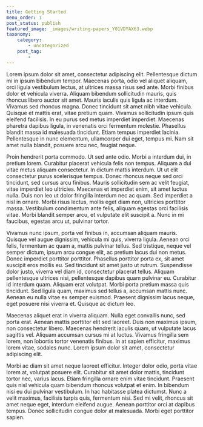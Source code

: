 ```yaml
---
title: Getting Started
menu_order: 1
post_status: publish
featured_image: _images/writing-papers_Y01VDYAX63.webp
taxonomy:
    category:
        - uncategorized
    post_tag:
        - 
---
```


Lorem ipsum dolor sit amet, consectetur adipiscing elit. Pellentesque dictum mi in ipsum bibendum tempor. Maecenas porta, odio vel aliquet aliquam, orci ligula vestibulum lectus, at ultrices massa risus sed ante. Morbi finibus dolor et vehicula viverra. Aliquam bibendum sollicitudin mauris, quis rhoncus libero auctor sit amet. Mauris iaculis quis ligula ac interdum. Vivamus sed rhoncus magna. Donec tincidunt sit amet nibh vitae vehicula. Quisque et mattis erat, vitae pretium quam. Vivamus sollicitudin ipsum quis eleifend facilisis. In eu purus sed metus imperdiet imperdiet. Maecenas pharetra dapibus ligula, in venenatis orci fermentum molestie. Phasellus blandit massa id malesuada tincidunt. Etiam tempus imperdiet lacinia. Pellentesque in nunc elementum, ullamcorper dui eget, tempus mi. Nam sit amet nulla blandit, posuere arcu nec, feugiat neque.

Proin hendrerit porta commodo. Ut sed ante odio. Morbi a interdum dui, in pretium lorem. Curabitur placerat vehicula felis non tempus. Aliquam a dui vitae metus aliquam consectetur. In dictum mattis interdum. Ut ut elit consectetur purus scelerisque tempus. Donec rhoncus neque sed orci tincidunt, sed cursus arcu finibus. Mauris sollicitudin sem ac velit feugiat, vitae imperdiet leo ultricies. Maecenas et imperdiet enim, sit amet luctus nulla. Duis non leo ut dolor fringilla interdum nec ac quam. Sed imperdiet a nisl in ornare. Morbi risus lectus, mollis eget diam non, ultricies porttitor massa. Vestibulum condimentum ante felis, aliquam egestas orci facilisis vitae. Morbi blandit semper arcu, et vulputate elit suscipit a. Nunc in mi faucibus, egestas arcu ut, pulvinar tortor.

Vivamus nunc ipsum, porta vel finibus in, accumsan aliquam mauris. Quisque vel augue dignissim, vehicula mi quis, viverra ligula. Aenean orci felis, fermentum ac quam a, mattis pulvinar tellus. Sed tristique, neque vel semper dictum, ipsum arcu congue elit, ac pretium lacus dui non metus. Donec imperdiet porttitor porttitor. Phasellus porttitor porta ex, sit amet suscipit eros mollis eu. Sed tincidunt sit amet justo ut rutrum. Suspendisse dolor justo, viverra vel diam id, consectetur placerat tellus. Aliquam pellentesque ultrices nisi, pellentesque dapibus quam pulvinar eu. Curabitur id interdum quam. Aliquam erat volutpat. Morbi porta pretium massa quis tincidunt. Sed ligula quam, maximus sed tellus a, accumsan mattis nunc. Aenean eu nulla vitae ex semper euismod. Praesent dignissim lacus neque, eget posuere nisi viverra et. Quisque ac dictum leo.

Maecenas aliquet erat in viverra aliquam. Nulla eget convallis nunc, sed porta erat. Aenean mattis porttitor elit sed laoreet. Duis non maximus ipsum, non consectetur libero. Maecenas hendrerit iaculis quam, ut vulputate lacus sagittis vel. Aliquam accumsan cursus mi at luctus. Vivamus fringilla sem lorem, non lobortis tortor venenatis finibus. In at sapien efficitur, maximus lorem vitae, sodales nunc. Lorem ipsum dolor sit amet, consectetur adipiscing elit.

Morbi ac diam sit amet neque laoreet efficitur. Integer dolor odio, porta vitae lorem at, volutpat posuere elit. Curabitur sit amet dolor mattis, tincidunt tortor nec, varius lacus. Etiam fringilla ornare enim vitae tincidunt. Praesent quis nisl vehicula quam bibendum rhoncus volutpat et enim. In bibendum nisi eu dui pulvinar vestibulum. In hac habitasse platea dictumst. Nunc a velit maximus, facilisis turpis quis, fermentum nisi. Sed mi velit, rhoncus sit amet neque eget, interdum eleifend augue. Aenean porttitor orci at dapibus tempus. Donec sollicitudin congue dolor at malesuada. Morbi eget porttitor sapien.